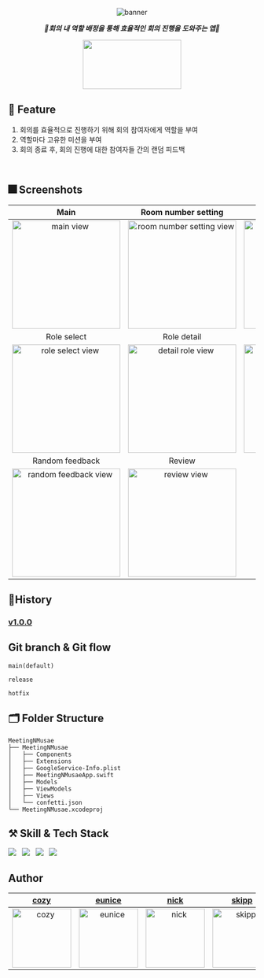 <div align="center"> 
  
![banner](https://user-images.githubusercontent.com/81206228/184582840-82f58663-41d4-4b07-a7f6-0576e3cbfe75.png)

  _**🦜회의 내 역할 배정을 통해 효율적인 회의 진행을 도와주는 앱🦜**_
  
  <a href="https://apps.apple.com/kr/app/%ED%9A%8C%EC%9D%98%ED%95%98%EB%8A%94-n%EB%AC%B4%EC%83%88/id1644482659">
    <img src="https://user-images.githubusercontent.com/59143479/189829182-4ed3b9a5-97c6-41d9-a96b-ad99f40b7623.svg" width=200 height=100>
  </a>  
</div>

## 📍 Feature
1. 회의를 효율적으로 진행하기 위해 회의 참여자에게 역할을 부여
2. 역할마다 고유한 미션을 부여
3. 회의 종료 후, 회의 진행에 대한 참여자들 간의 랜덤 피드백
<br/>

## 🎆 Screenshots
| Main | Room number setting | Nickname Setting | Player List |
|:---:|:---:|:---:|:---:|
|<img width="220" alt="main view" src="https://user-images.githubusercontent.com/81206228/192129838-2f6d8d17-96c3-4d57-87e0-a4b9de7774fc.png">|<img width="220" alt="room number setting view" src="https://user-images.githubusercontent.com/81206228/192130068-c859cb09-6b9e-4d64-bca1-b2a6882ed859.png">|<img width="220" alt="nickname setting view" src="https://user-images.githubusercontent.com/81206228/192130093-3c4e68a5-d8ca-4c11-a52b-736303f96312.png">|<img width="220" alt="player list view" src="https://user-images.githubusercontent.com/81206228/192130117-85cffc4b-30c2-4247-8613-35fff725b6e0.png">|
| Role select | Role detail | Mission View | Best Player |  
|<img width="220" alt="role select view" src="https://user-images.githubusercontent.com/81206228/192129858-0f98c532-46cd-4452-a037-73e302e09d0b.png">|<img width="220" alt="detail role view" src="https://user-images.githubusercontent.com/81206228/192130175-333b99c9-87b0-4b53-b1dd-1c07206eb704.png">|<img width="220" alt="meeting view" src="https://user-images.githubusercontent.com/81206228/192129886-daee9e71-531f-4393-a93c-a43b42d1d067.png">|<img width="220" alt="choose best player view" src="https://user-images.githubusercontent.com/81206228/192129906-c6a1d4da-6809-4c99-8ad6-a69220023439.png">|
| Random feedback | Review | 
|<img width="220" alt="random feedback view" src="https://user-images.githubusercontent.com/81206228/192130264-f6c47f84-b606-4c44-9919-93358e7c17f5.png"> | <img width="220" alt="review view" src="https://user-images.githubusercontent.com/81206228/192130276-e81cb286-6fcf-462f-abae-8271dd83883b.png">|

## 📘History
### [v1.0.0](https://github.com/DeveloperAcademy-POSTECH/MC2-Team15-MeetingNMusae/wiki/v1.0.0)

## Git branch & Git flow
```
main(default)

release

hotfix
```

## 🗂 Folder Structure

```
MeetingNMusae
├── MeetingNMusae
│   ├── Components
│   ├── Extensions
│   ├── GoogleService-Info.plist
│   ├── MeetingNMusaeApp.swift
│   ├── Models
│   ├── ViewModels
│   ├── Views
│   └── confetti.json
└── MeetingNMusae.xcodeproj

```

## ⚒️ Skill & Tech Stack
<p>
  <img src="https://img.shields.io/badge/Swift-F05138?style=for-the-badge&logo=Swift&logoColor=white"> &nbsp;
  <img src="https://img.shields.io/badge/Github-181717?style=for-the-badge&logo=GitHub&logoColor=white"> &nbsp;
  <img src="https://img.shields.io/badge/Figma-F24E1E?style=for-the-badge&logo=Figma&logoColor=white"> &nbsp;
  <img src="https://img.shields.io/badge/Notion-000000?style=for-the-badge&logo=Notion&logoColor=white">
</p>


## Author
| [cozy] | [eunice] | [nick] | [skipp] | [sohni] | [woogy] |
|:---:|:---:|:---:|:---:|:---:|:---:|
|<img width="120" alt="cozy" src="https://avatars.githubusercontent.com/u/59143479?v=4">|<img width="120" alt="eunice" src="https://avatars.githubusercontent.com/u/18394923?v=4">|<img width="120" alt="nick" src="https://avatars.githubusercontent.com/u/81206228?v=4">|<img width="120" alt="skipp" src="https://avatars.githubusercontent.com/u/103012158?v=4">|<img width="120" alt="sohni" src="https://avatars.githubusercontent.com/u/96990839?v=4">|<img width="120" alt="woogy" src="https://avatars.githubusercontent.com/u/56468120?v=4">|


[cozy]:https://github.com/cozytk
[eunice]:https://github.com/EuniceNam
[nick]:https://github.com/tea-hkim
[skipp]:https://github.com/skipp-29
[sohni]:https://github.com/HeejiSohn
[woogy]:https://github.com/JIW00NG
